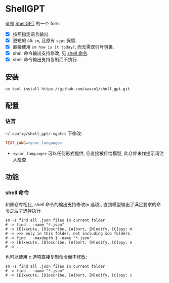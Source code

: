 # ShellGPT

这是 [ShellGPT](https://github.com/TheR1D/shell_gpt) 的一个 fork:
- [x] 按照指定语言输出.
- [x] 更短的 cli: `sm`, 且原有 `sgpt` 保留.
- [x] 直接使用 `sm how is it today?`, 而无需双引号包裹.
- [x] shell 命令输出支持修改, 见 [shell 命令](#shell-命令).
- [x] shell 命令输出支持复制而不执行.

## 安装

```shell
uv tool install https://github.com/azazo1/shell_gpt.git
```

## 配置

### 语言

`~/.config/shell_gpt/.sgptrc` 下修改:

```ini
TEXT_LANG=<your_language>
```

- `<your_language>` 可以任何形式提供, 它直接被传给模型, 此仓库未作提示词注入检查.

## 功能

### shell 命令

和原仓库相比, shell 命令的输出支持修改(`m` 选项), 直到模型输出了满足要求的命令之后才选择执行.

```shell
sm -s find all .json files in current folder
# -> find . -name "*.json"
# -> [E]xecute, [D]escribe, [A]bort, [M]odify, [C]opy: m
# -> >>> only in this folder, not including sub folders.
# -> find . -maxdepth 1 -name "*.json"
# -> [E]xecute, [D]escribe, [A]bort, [M]odify, [C]opy: e
# -> ...
```

也可以使用 c 选项直接复制命令而不修改:

```shell
sm -s find all .json files in current folder
# -> find . -name "*.json"
# -> [E]xecute, [D]escribe, [A]bort, [M]odify, [C]opy: c
```
